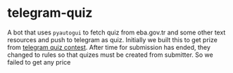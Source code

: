 # telegram-quiz
A bot that uses `pyautogui` to fetch quiz from eba.gov.tr and some other text resources and push to telegram as quiz. Initially we built this to get prize from [telegram quiz contest](https://telegram.org/blog/400-million). After time for submission has ended, they changed to rules so that quizes must be created from submitter. So we failed to get any price
